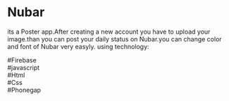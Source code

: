 # Nubar 
its a Poster app.After creating a new account you have to upload your image.than you can post your daily status on Nubar.you can change color and font of Nubar very easyly. 
using technology:

#Firebase<br>
#javascript<br>
#Html<br>
#Css<br>
#Phonegap<br>
